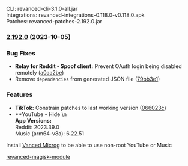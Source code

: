 CLI: revanced-cli-3.1.0-all.jar  
Integrations: revanced-integrations-0.118.0-v0.118.0.apk  
Patches: revanced-patches-2.192.0.jar  

### [2.192.0](https://github.com/ReVanced/revanced-patches/compare/v2.191.0...v2.192.0) (2023-10-05)
### Bug Fixes
* **Relay for Reddit - Spoof client:** Prevent OAuth login being disabled remotely ([a0aa2be](https://github.com/ReVanced/revanced-patches/commit/a0aa2be86d25aab2803901b4100fdc75461e94bc))
* Remove `dependencies` from generated JSON file ([79bb3e1](https://github.com/ReVanced/revanced-patches/commit/79bb3e164f84094c639ac9e567dc0a5ce70300bd))
### Features
* **TikTok:** Constrain patches to last working version ([066023c](https://github.com/ReVanced/revanced-patches/commit/066023ca148b413b0848c0939e0bab2b3ff32b3a))
* **YouTube - Hide \n  
**App Versions:**  
Reddit: 2023.39.0  
Music (arm64-v8a): 6.22.51  

Install [Vanced Microg](https://github.com/TeamVanced/VancedMicroG/releases) to be able to use non-root YouTube or Music  

[revanced-magisk-module](https://github.com/j-hc/revanced-magisk-module)  
